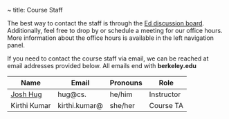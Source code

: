 ~ title: Course Staff

The best way to contact the staff is through the [Ed discussion board](https://edstem.org/us/courses/8605/discussion/). Additionally, feel free to drop by or schedule a meeting for our office hours. More information about the office hours is available in the left navigation panel. 

If you need to contact the course staff via email, we can be reached at email addresses provided below. All emails end with **berkeley.edu**

| Name                                                                        | Email     | Pronouns | Role       |
|-----------------------------------------------------------------------------|-----------|----------|------------|
| [Josh Hug](https://www2.eecs.berkeley.edu/Faculty/Homepages/joshhug.html)   | hug@cs.   | he/him   | Instructor |
| Kirthi Kumar                                | kirthi.kumar@ | she/her   | Course TA  |



